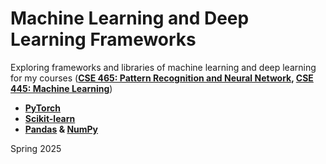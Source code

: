# Machine Learning and Deep Learning Frameworks  

Exploring frameworks and libraries of machine learning and deep learning for my courses (**[CSE 465: Pattern Recognition and Neural Network](https://ece.northsouth.edu/courses/cse-465/), [CSE 445: Machine Learning](https://ece.northsouth.edu/courses/cse-445/)**)

- **[PyTorch](https://pytorch.org)**
- **[Scikit-learn](https://scikit-learn.org)**
- **[Pandas](https://pandas.pydata.org) & [NumPy](https://numpy.org)**

Spring 2025
